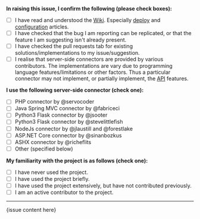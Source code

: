 **In raising this issue, I confirm the following (please check boxes):**

- [ ] I have read and understood the [Wiki](https://github.com/servocoder/RichFilemanager/wiki/Deploy-and-setup). 
Especially [deploy](https://github.com/servocoder/RichFilemanager/wiki/Deploy-and-setup) and [configuration](https://github.com/servocoder/RichFilemanager/wiki/Configuration-options) articles.
- [ ] I have checked that the bug I am reporting can be replicated, or that the feature I am suggesting isn't already present.
- [ ] I have checked the pull requests tab for existing solutions/implementations to my issue/suggestion.
- [ ] I realise that server-side connectors are provided by various contributors.
The implementations are vary due to programming language features/limitations or other factors.
Thus a particular connector may not implement, or partially implement, the [API](https://github.com/servocoder/RichFilemanager/wiki/API) features.

**I use the following server-side connector (check one):**

- [ ] PHP connector by @servocoder
- [ ] Java Spring MVC connector by @fabriceci
- [ ] Python3 Flask connector by @jsooter
- [ ] Python3 Flask connector by @stevelittlefish
- [ ] NodeJs connector by @jlaustill and @forestlake
- [ ] ASP.NET Core connector by @sinanbozkus
- [ ] ASHX connector by @richeflits
- [ ] Other (specified below)

**My familiarity with the project is as follows (check one):**

- [ ] I have never used the project.
- [ ] I have used the project briefly.
- [ ] I have used the project extensively, but have not contributed previously.
- [ ] I am an active contributor to the project.

---

{issue content here}